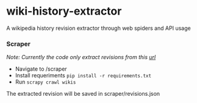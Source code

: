 # wiki-history-extractor
A wikipedia history revision extractor through web spiders and API usage


### Scraper
_Note: Currently the code only extract revisions from this [url](https://en.wikipedia.org/w/index.php?title=Malazan_Book_of_the_Fallen&action=history)_
  * Navigate to /scraper
  * Install requeriments `pip install -r requirements.txt`
  * Run `scrapy crawl wikis`
  
The extracted revision will be saved in scraper/revisions.json
